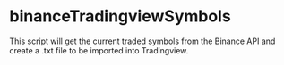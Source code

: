 # binanceTradingviewSymbols

This script will get the current traded symbols from the Binance API and create a .txt file to be imported into Tradingview. 

